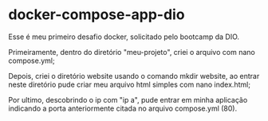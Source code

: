 # docker-compose-app-dio
Esse é meu primeiro desafio docker, solicitado pelo bootcamp da DIO.

Primeiramente, dentro do diretório "meu-projeto", criei o arquivo com nano compose.yml; 

Depois, criei o diretório website usando o comando mkdir website, ao entrar neste diretório pude criar meu arquivo html simples com nano index.html;
 
Por ultimo, descobrindo o ip com "ip a", pude entrar em minha aplicação indicando a porta anteriormente citada no arquivo compose.yml (80).
  
